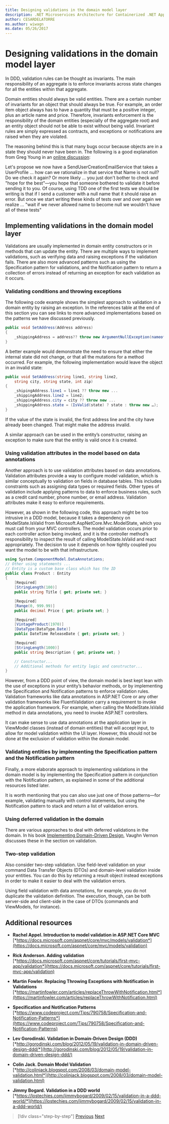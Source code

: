 ```yaml
---
title: Designing validations in the domain model layer
description: .NET Microservices Architecture for Containerized .NET Applications | Designing validations in the domain model layer
author: CESARDELATORRE
ms.author: wiwagn
ms.date: 05/26/2017
---
```

# Designing validations in the domain model layer

In DDD, validation rules can be thought as invariants. The main responsibility of an aggregate is to enforce invariants across state changes for all the entities within that aggregate.

Domain entities should always be valid entities. There are a certain number of invariants for an object that should always be true. For example, an order item object always has to have a quantity that must be a positive integer, plus an article name and price. Therefore, invariants enforcement is the responsibility of the domain entities (especially of the aggregate root) and an entity object should not be able to exist without being valid. Invariant rules are simply expressed as contracts, and exceptions or notifications are raised when they are violated.

The reasoning behind this is that many bugs occur because objects are in a state they should never have been in. The following is a good explanation from Greg Young in an [online discussion](http://jeffreypalermo.com/blog/the-fallacy-of-the-always-valid-entity/):

Let's propose we now have a SendUserCreationEmailService that takes a UserProfile ... how can we rationalize in that service that Name is not null? Do we check it again? Or more likely ... you just don't bother to check and "hope for the best"—you hope that someone bothered to validate it before sending it to you. Of course, using TDD one of the first tests we should be writing is that if I send a customer with a null name that it should raise an error. But once we start writing these kinds of tests over and over again we realize ... "wait if we never allowed name to become null we wouldn't have all of these tests"

## Implementing validations in the domain model layer

Validations are usually implemented in domain entity constructors or in methods that can update the entity. There are multiple ways to implement validations, such as verifying data and raising exceptions if the validation fails. There are also more advanced patterns such as using the Specification pattern for validations, and the Notification pattern to return a collection of errors instead of returning an exception for each validation as it occurs.

### Validating conditions and throwing exceptions

The following code example shows the simplest approach to validation in a domain entity by raising an exception. In the references table at the end of this section you can see links to more advanced implementations based on the patterns we have discussed previously.

```csharp
public void SetAddress(Address address)
{
    _shippingAddress = address?? throw new ArgumentNullException(nameof(address));
}
```

A better example would demonstrate the need to ensure that either the internal state did not change, or that all the mutations for a method occurred. For example, the following implementation would leave the object in an invalid state:

```csharp
public void SetAddress(string line1, string line2,
    string city, string state, int zip)
{
    _shipingAddress.line1 = line1 ?? throw new ...
    _shippingAddress.line2 = line2;
    _shippingAddress.city = city ?? throw new ...
    _shippingAddress.state = (IsValid(state) ? state : throw new …);
}
```

If the value of the state is invalid, the first address line and the city have already been changed. That might make the address invalid.

A similar approach can be used in the entity’s constructor, raising an exception to make sure that the entity is valid once it is created.

### Using validation attributes in the model based on data annotations

Another approach is to use validation attributes based on data annotations. Validation attributes provide a way to configure model validation, which is similar conceptually to validation on fields in database tables. This includes constraints such as assigning data types or required fields. Other types of validation include applying patterns to data to enforce business rules, such as a credit card number, phone number, or email address. Validation attributes make it easy to enforce requirements.

However, as shown in the following code, this approach might be too intrusive in a DDD model, because it takes a dependency on ModelState.IsValid from Microsoft.AspNetCore.Mvc.ModelState, which you must call from your MVC controllers. The model validation occurs prior to each controller action being invoked, and it is the controller method’s responsibility to inspect the result of calling ModelState.IsValid and react appropriately. The decision to use it depends on how tightly coupled you want the model to be with that infrastructure.

```csharp
using System.ComponentModel.DataAnnotations;
// Other using statements ...
// Entity is a custom base class which has the ID
public class Product : Entity
{
    [Required]
    [StringLength(100)]
    public string Title { get; private set; }

    [Required]
    [Range(0, 999.99)]
    public decimal Price { get; private set; }

    [Required]
    [VintageProduct(1970)]
    [DataType(DataType.Date)]
    public DateTime ReleaseDate { get; private set; }

    [Required]
    [StringLength(1000)]
    public string Description { get; private set; }

    // Constructor...
    // Additional methods for entity logic and constructor...
}
```

However, from a DDD point of view, the domain model is best kept lean with the use of exceptions in your entity’s behavior methods, or by implementing the Specification and Notification patterns to enforce validation rules. Validation frameworks like data annotations in ASP.NET Core or any other validation frameworks like FluentValidation carry a requirement to invoke the application framework. For example, when calling the ModelState.IsValid method in data annotations, you need to invoke ASP.NET controllers.

It can make sense to use data annotations at the application layer in ViewModel classes (instead of domain entities) that will accept input, to allow for model validation within the UI layer. However, this should not be done at the exclusion of validation within the domain model.

### Validating entities by implementing the Specification pattern and the Notification pattern

Finally, a more elaborate approach to implementing validations in the domain model is by implementing the Specification pattern in conjunction with the Notification pattern, as explained in some of the additional resources listed later.

It is worth mentioning that you can also use just one of those patterns—for example, validating manually with control statements, but using the Notification pattern to stack and return a list of validation errors.

### Using deferred validation in the domain

There are various approaches to deal with deferred validations in the domain. In his book [Implementing Domain-Driven Design](https://www.amazon.com/Implementing-Domain-Driven-Design-Vaughn-Vernon/dp/0321834577), Vaughn Vernon discusses these in the section on validation.

### Two-step validation

Also consider two-step validation. Use field-level validation on your command Data Transfer Objects (DTOs) and domain-level validation inside your entities. You can do this by returning a result object instead exceptions in order to make it easier to deal with the validation errors.

Using field validation with data annotations, for example, you do not duplicate the validation definition. The execution, though, can be both server-side and client-side in the case of DTOs (commands and ViewModels, for instance).

## Additional resources

-   **Rachel Appel. Introduction to model validation in ASP.NET Core MVC**
    [*https://docs.microsoft.com/aspnet/core/mvc/models/validation*](https://docs.microsoft.com/aspnet/core/mvc/models/validation)

-   **Rick Anderson. Adding validation**
    [*https://docs.microsoft.com/aspnet/core/tutorials/first-mvc-app/validation*](https://docs.microsoft.com/aspnet/core/tutorials/first-mvc-app/validation)

-   **Martin Fowler. Replacing Throwing Exceptions with Notification in Validations**
    [*https://martinfowler.com/articles/replaceThrowWithNotification.html*](https://martinfowler.com/articles/replaceThrowWithNotification.html)

-   **Specification and Notification Patterns**
    [*https://www.codeproject.com/Tips/790758/Specification-and-Notification-Patterns*](https://www.codeproject.com/Tips/790758/Specification-and-Notification-Patterns)

-   **Lev Gorodinski. Validation in Domain-Driven Design (DDD)**
    [*http://gorodinski.com/blog/2012/05/19/validation-in-domain-driven-design-ddd/*](http://gorodinski.com/blog/2012/05/19/validation-in-domain-driven-design-ddd/)

-   **Colin Jack. Domain Model Validation**
    [*http://colinjack.blogspot.com/2008/03/domain-model-validation.html*](http://colinjack.blogspot.com/2008/03/domain-model-validation.html)

-   **Jimmy Bogard. Validation in a DDD world**
    [*https://lostechies.com/jimmybogard/2009/02/15/validation-in-a-ddd-world/*](https://lostechies.com/jimmybogard/2009/02/15/validation-in-a-ddd-world/)


> [!div class="step-by-step"]
> [Previous](enumeration-classes-over-enum-types.md)
> [Next](client-side-validation.md)
